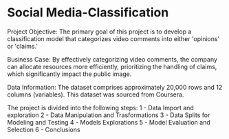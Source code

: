 # Social Media-Classification


Project Objective: The primary goal of this project is to develop a classification model that categorizes video comments into either 'opinions' or 'claims.'

Business Case: By effectively categorizing video comments, the company can allocate resources more efficiently, prioritizing the handling of claims, which significantly impact the public image.

Data Information: The dataset comprises approximately 20,000 rows and 12 columns (variables). This dataset was sourced from Coursera.

The project is divided into the following steps:
1 - Data Import and exploration 
2 - Data Manipulation and Trasformations 
3 - Data Splits for Modeling and Testing 
4 - Models Explorations
5 - Model Evaluation and Selection 
6 - Conclusions 
